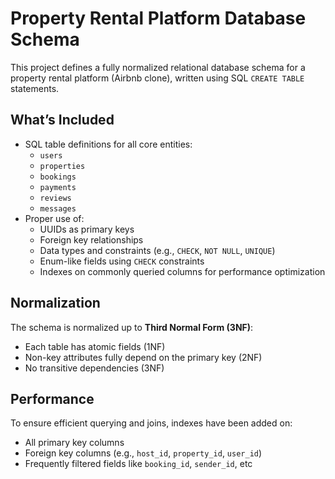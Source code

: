 # Property Rental Platform Database Schema

This project defines a fully normalized relational database schema for a property rental platform (Airbnb clone), written using SQL `CREATE TABLE` statements.

## What’s Included

- SQL table definitions for all core entities:
  - `users`
  - `properties`
  - `bookings`
  - `payments`
  - `reviews`
  - `messages`
- Proper use of:
  - UUIDs as primary keys
  - Foreign key relationships
  - Data types and constraints (e.g., `CHECK`, `NOT NULL`, `UNIQUE`)
  - Enum-like fields using `CHECK` constraints
  - Indexes on commonly queried columns for performance optimization

## Normalization

The schema is normalized up to **Third Normal Form (3NF)**:
- Each table has atomic fields (1NF)
- Non-key attributes fully depend on the primary key (2NF)
- No transitive dependencies (3NF)

## Performance

To ensure efficient querying and joins, indexes have been added on:
- All primary key columns
- Foreign key columns (e.g., `host_id`, `property_id`, `user_id`)
- Frequently filtered fields like `booking_id`, `sender_id`, etc
